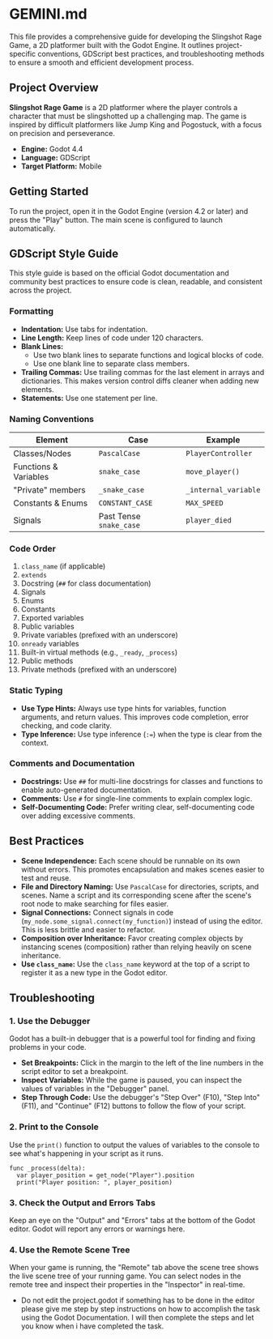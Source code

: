 # GEMINI.md

This file provides a comprehensive guide for developing the Slingshot Rage Game, a 2D platformer built with the Godot Engine. It outlines project-specific conventions, GDScript best practices, and troubleshooting methods to ensure a smooth and efficient development process.

## Project Overview

**Slingshot Rage Game** is a 2D platformer where the player controls a character that must be slingshotted up a challenging map. The game is inspired by difficult platformers like Jump King and Pogostuck, with a focus on precision and perseverance.

*   **Engine:** Godot 4.4
*   **Language:** GDScript
*   **Target Platform:** Mobile

## Getting Started

To run the project, open it in the Godot Engine (version 4.2 or later) and press the "Play" button. The main scene is configured to launch automatically.

## GDScript Style Guide

This style guide is based on the official Godot documentation and community best practices to ensure code is clean, readable, and consistent across the project.

### Formatting

*   **Indentation:** Use tabs for indentation.
*   **Line Length:** Keep lines of code under 120 characters.
*   **Blank Lines:**
    *   Use two blank lines to separate functions and logical blocks of code.
    *   Use one blank line to separate class members.
*   **Trailing Commas:** Use trailing commas for the last element in arrays and dictionaries. This makes version control diffs cleaner when adding new elements.
*   **Statements:** Use one statement per line.

### Naming Conventions

| Element | Case | Example |
| --- | --- | --- |
| Classes/Nodes | `PascalCase` | `PlayerController` |
| Functions & Variables | `snake_case` | `move_player()` |
| "Private" members | `_snake_case` | `_internal_variable` |
| Constants & Enums | `CONSTANT_CASE` | `MAX_SPEED` |
| Signals | Past Tense `snake_case` | `player_died` |

### Code Order

1.  `class_name` (if applicable)
2.  `extends`
3.  Docstring (`##` for class documentation)
4.  Signals
5.  Enums
6.  Constants
7.  Exported variables
8.  Public variables
9.  Private variables (prefixed with an underscore)
10. `onready` variables
11. Built-in virtual methods (e.g., `_ready`, `_process`)
12. Public methods
13. Private methods (prefixed with an underscore)

### Static Typing

*   **Use Type Hints:** Always use type hints for variables, function arguments, and return values. This improves code completion, error checking, and code clarity.
*   **Type Inference:** Use type inference (`:=`) when the type is clear from the context.

### Comments and Documentation

*   **Docstrings:** Use `##` for multi-line docstrings for classes and functions to enable auto-generated documentation.
*   **Comments:** Use `#` for single-line comments to explain complex logic.
*   **Self-Documenting Code:** Prefer writing clear, self-documenting code over adding excessive comments.

## Best Practices

*   **Scene Independence:** Each scene should be runnable on its own without errors. This promotes encapsulation and makes scenes easier to test and reuse.
*   **File and Directory Naming:** Use `PascalCase` for directories, scripts, and scenes. Name a script and its corresponding scene after the scene's root node to make searching for files easier.
*   **Signal Connections:** Connect signals in code (`my_node.some_signal.connect(my_function)`) instead of using the editor. This is less brittle and easier to refactor.
*   **Composition over Inheritance:** Favor creating complex objects by instancing scenes (composition) rather than relying heavily on scene inheritance.
*   **Use `class_name`:** Use the `class_name` keyword at the top of a script to register it as a new type in the Godot editor.

## Troubleshooting

### 1. Use the Debugger

Godot has a built-in debugger that is a powerful tool for finding and fixing problems in your code.

*   **Set Breakpoints:** Click in the margin to the left of the line numbers in the script editor to set a breakpoint.
*   **Inspect Variables:** While the game is paused, you can inspect the values of variables in the "Debugger" panel.
*   **Step Through Code:** Use the debugger's "Step Over" (F10), "Step Into" (F11), and "Continue" (F12) buttons to follow the flow of your script.

### 2. Print to the Console

Use the `print()` function to output the values of variables to the console to see what's happening in your script as it runs.

```gdscript
func _process(delta):
  var player_position = get_node("Player").position
  print("Player position: ", player_position)
```

### 3. Check the Output and Errors Tabs

Keep an eye on the "Output" and "Errors" tabs at the bottom of the Godot editor. Godot will report any errors or warnings here.

### 4. Use the Remote Scene Tree

When your game is running, the "Remote" tab above the scene tree shows the live scene tree of your running game. You can select nodes in the remote tree and inspect their properties in the "Inspector" in real-time.

- Do not edit the project.godot if something has to be done in the editor please give me step by step instructions on how to accomplish the task using the Godot Documentation. I will then complete the steps and let you know when i have completed the task.